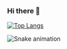 ### Hi there 👋
[![Top Langs](https://github-readme-stats.vercel.app/api/top-langs/?username=backcost&layout=compact)](https://github.com/backcost/github-readme-stats) 

  ![Snake animation](https://github.com/backcost/backcost/blob/output/github-contribution-grid-snake.svg)
 


